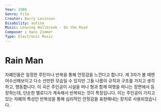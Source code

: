 ```yaml
---
Year: 1988
Genre: Film
Creator: Barry Levinson
Disability: autism
Music: Leaving Wallbrook - On the Road
Composer : Hans Zimmer
Type: Electronic Music
---
```


# Rain Man

자폐인들은 일정한 루틴이나 반복을 통해 안정감을 느낀다고 합니다. 제 3자가 볼 때엔 어수선해보이고 다소 산만한 모습일 수 있지만 그들 나름의 규칙과 구조를 가지고 생각하고, 행동합니다. 이 곡은 주인공이 시설을 떠나 형과 함께 여행을 떠나는 장면에서 등장하는데, 단순한 멜로디가 계속해서 반복되는 것이 특징입니다. 이는 주인공이 가지고 있는 자폐의 특성인 반복성을 통해 심리적인 안정감을 표현해내는 장치로 사용되었습니다.

